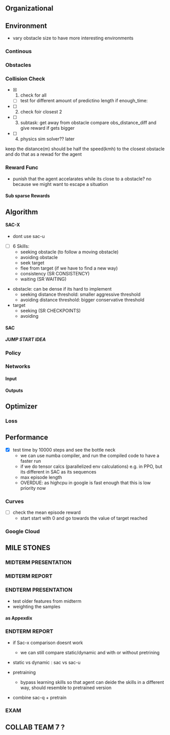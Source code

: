
## Organizational

## Environment
- vary obstacle size to have more interesting environments
### Continous
### Obstacles

### Collision Check

- [X] 1. check for all
  - [ ] test for different amount of predictino length 
if enough_time:
- [ ] 2. check foir closest 2
- [ ] 3. subtask: get away from obstacle compare obs_distance_diff and give reward if gets bigger
- [ ] 4. physics sim solver?? later

keep the distance(m) should be half the speed(kmh) to the closest obstacle and do that as a rewad for the agent

### Reward Func
- punish that the agent accelarates while its close to a obstacle?
  no because we might want to escape a situation
#### Sub sparse Rewards
  
## Algorithm
#### SAC-X
- dont use sac-u
- [ ] 6 Skills:
  - seeking obstacle (to follow a moving obstacle)
  - avoiding obstacle
  - seek target
  - flee from target (if we have to find a new way)
  - consistency (SR CONSISTENCY)
  - waiting (SR WAITING)
- obstacle: can be dense if its hard to implement 
  - seeking distance threshold: smaller aggressive threshold
  - avoiding distance threshold: bigger conservative threshold
- target 
  - seeking (SR CHECKPOINTS)
  - avoiding

#### SAC


##### JUMP START IDEA

### Policy
### Networks
#### Input

#### Outputs

## Optimizer 
### Loss
## Performance 
- [X] test time by 10000 steps and see the bottle neck  
  - we can use numba compiler, and run the compiled code to have a faster run 
  - if we do tensor calcs (parallelized env calculations) e.g. in PPO, but its different in SAC as its sequences
  - max episode length
  - OVERDUE: as highcpu in google is fast enough that this is low priority now  

### Curves 
- [ ] check the mean episode reward
  - start start with 0 and go towards the value of target reached 

### Google Cloud 


## MILE STONES



### MIDTERM PRESENTATION

### MIDTERM REPORT

### ENDTERM PRESENTATION
- test older features from midterm
- weighting the samples


#### as Appexdix

### ENDTERM REPORT
- if Sac-x comparison doesnt work
  - we can still compare static/dynamic and with or without pretrining

- static vs dynamic : sac vs sac-u
- pretraining
  - bypass learning skills so that agent can deide the skills in a different way, should resemble to pretrained version
- combine sac-q + pretrain

### EXAM


## COLLAB TEAM 7 ?

